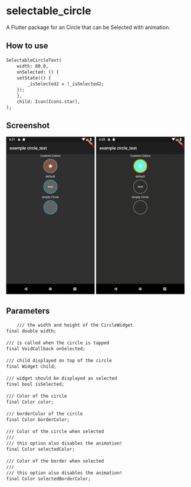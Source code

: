 # selectable_circle

A Flutter package for an Circle that can be Selected with animation.

## How to use

    SelectableCircleText(
        width: 80.0,
        onSelected: () {
        setState(() {
            _isSelected2 = !_isSelected2;
        });
        },
        child: Icon(Icons.star),
    );

## Screenshot

<img src="https://github.com/autlunatic/flutter_selectable_circle/blob/master/screenshots/sc.png?raw=true" width="240"/>

<img src="https://github.com/autlunatic/flutter_selectable_circle/blob/master/screenshots/sc.gif?raw=true" width="240"/>

## Parameters

        /// the width and height of the CircleWidget
    final double width;

    /// is called when the circle is tapped
    final VoidCallback onSelected;

    /// child displayed on top of the circle
    final Widget child;

    /// widget should be displayed as selected
    final bool isSelected;

    /// Color of the circle
    final Color color;

    /// borderColor of the circle
    final Color borderColor;

    /// Color of the circle when selected
    ///
    /// this option also disables the animation!
    final Color selectedColor;

    /// Color of the border when selected
    ///
    /// this option also disables the animation!
    final Color selectedBorderColor;
